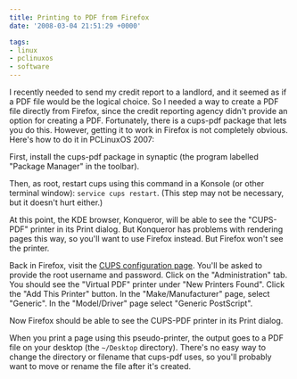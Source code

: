 ```yaml
---
title: Printing to PDF from Firefox
date: '2008-03-04 21:51:29 +0000'

tags:
- linux
- pclinuxos
- software
---
```

I recently needed to send my credit report to a landlord, and it seemed as if a PDF file would be the logical choice.  So I needed a way to create a PDF file directly from Firefox, since the credit reporting agency didn't provide an option for creating a PDF.  Fortunately, there is a cups-pdf package that lets you do this.  However, getting it to work in Firefox is not completely obvious.  Here's how to do it in PCLinuxOS 2007:

First, install the cups-pdf package in synaptic (the program labelled "Package Manager" in the toolbar).

Then, as root, restart cups using this command in a Konsole (or other terminal window): `service cups restart`.  (This step may not be necessary, but it doesn't hurt either.)

At this point, the KDE browser, Konqueror, will be able to see the "CUPS-PDF" printer in its Print dialog.  But Konqueror has problems with rendering pages this way, so you'll want to use Firefox instead.  But Firefox won't see the printer.

Back in Firefox, visit the [CUPS configuration page](http://localhost:631).  You'll be asked to provide the root username and password.  Click on the "Administration" tab.  You should see the "Virtual PDF" printer under "New Printers Found".  Click the "Add This Printer" button.  In the "Make/Manufacturer" page, select "Generic".  In the "Model/Driver" page select "Generic PostScript".

Now Firefox should be able to see the CUPS-PDF printer in its Print dialog.

When you print a page using this pseudo-printer, the output goes to a PDF file on your desktop (the `~/Desktop` directory).  There's no easy way to change the directory or filename that cups-pdf uses, so you'll probably want to move or rename the file after it's created.
